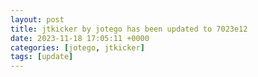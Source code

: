 ```yaml
---
layout: post
title: jtkicker by jotego has been updated to 7023e12
date: 2023-11-18 17:05:11 +0000
categories: [jotego, jtkicker]
tags: [update]
---
```



